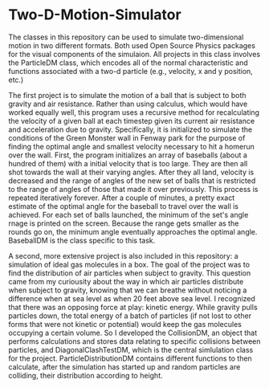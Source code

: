 # Two-D-Motion-Simulator
The classes in this repository can be used to simulate two-dimensional motion in two different formats. Both used Open Source 
Physics packages for the visual components of the simulaion. All projects in this class involves the ParticleDM class, which encodes all of the normal characteristic and functions associated with a two-d particle (e.g., velocity, x and y position, etc.)

The first project is to simulate the motion of a ball that is subject to both gravity and air resistance. Rather than using calculus, which would have worked equally well, this program uses a recursive method for recalculating the velocity of a given ball at each timestep given its current air resistance and acceleration due to gravity. Specifically, it is initialized to simulate the conditions of the Green Monster wall in Fenway park for the purpose of finding the optimal angle and smallest velocity necessary to hit a homerun over the wall. First, the program initializes an array of baseballs (about a hundred of them) with a initial velocity that is too large. They are then all shot towards the wall at their varying angles. After they all land, velocity is decreased and the range of angles of the new set of balls that is restricted to the range of angles of those that made it over previously. This process is repeated iteratively forever. After a couple of minutes, a pretty exact estimate of the optimal angle for the baseball to travel over the wall is achieved. For each set of balls launched, the minimum of the set's angle rnage is printed on the screen. Because the range gets smaller as the rounds go on, the minimum angle eventually approaches the optimal angle. BaseballDM is the class specific to this task.

A second, more extensive project is also included in this repository: a simulation of ideal gas molecules in a box. The goal of the project was to find the distribution of air particles when subject to gravity. This question came from my curiousity about the way in which air particles distribute when subject to gravity, knowing that we can breathe without noticing a difference when at sea level as when 20 feet above sea level. I recognized that there was an opposing force at play: kinetic energy. While gravity pulls particles down, the total energy of a batch of particles (if not lost to other forms that were
not kinetic or potential) would keep the gas molecules occupying a certain volume. So I developed the CollisionDM, an object that performs calculations and stores data relating to specific collisions between particles, and DiagonalClashTestDM, which is the central simlulation class for the project. ParticleDistributionDM contains different functions to then calculate, after the simulation has started up and random particles are colliding, their distribution according to height.

